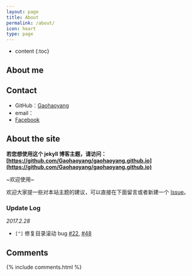 ```yaml
---
layout: page
title: About
permalink: /about/
icon: heart
type: page
---
```


* content
{:toc}

## About me



## Contact

* GitHub：[Gaohaoyang](https://github.com/Gaohaoyang)
* email：
* [Facebook]()

## About the site

**若您想使用这个 jekyll 博客主题，请访问：[https://github.com/Gaohaoyang/gaohaoyang.github.io](https://github.com/Gaohaoyang/gaohaoyang.github.io)**

~欢迎使用~

欢迎大家提一些对本站主题的建议，可以直接在下面留言或者新建一个 [Issue](https://github.com/Gaohaoyang/gaohaoyang.github.io/issues)。

### Update Log

*2017.2.28*

- `[^]` 修复目录滚动 bug [#22](https://github.com/Gaohaoyang/gaohaoyang.github.io/issues/22), [#48](https://github.com/Gaohaoyang/gaohaoyang.github.io/issues/48)


## Comments

{% include comments.html %}
